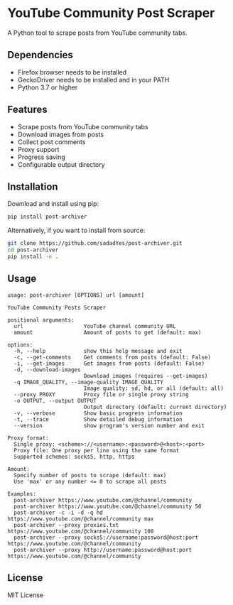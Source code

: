 # YouTube Community Post Scraper

A Python tool to scrape posts from YouTube community tabs.

## Dependencies

* Firefox browser needs to be installed
* GeckoDriver needs to be installed and in your PATH
* Python 3.7 or higher

## Features

- Scrape posts from YouTube community tabs
- Download images from posts
- Collect post comments
- Proxy support
- Progress saving
- Configurable output directory

## Installation

Download and install using pip:
```bash
pip install post-archiver
```

Alternatively, if you want to install from source:
```bash
git clone https://github.com/sadadYes/post-archiver.git
cd post-archiver
pip install -e .
```

## Usage

```
usage: post-archiver [OPTIONS] url [amount]

YouTube Community Posts Scraper

positional arguments:
  url                   YouTube channel community URL
  amount                Amount of posts to get (default: max)

options:
  -h, --help            show this help message and exit
  -c, --get-comments    Get comments from posts (default: False)
  -i, --get-images      Get images from posts (default: False)
  -d, --download-images
                        Download images (requires --get-images)
  -q IMAGE_QUALITY, --image-quality IMAGE_QUALITY
                        Image quality: sd, hd, or all (default: all)
  --proxy PROXY         Proxy file or single proxy string
  -o OUTPUT, --output OUTPUT
                        Output directory (default: current directory)
  -v, --verbose         Show basic progress information
  -t, --trace           Show detailed debug information
  --version             show program's version number and exit

Proxy format:
  Single proxy: <scheme>://<username>:<password>@<host>:<port>
  Proxy file: One proxy per line using the same format
  Supported schemes: socks5, http, https

Amount:
  Specify number of posts to scrape (default: max)
  Use 'max' or any number <= 0 to scrape all posts

Examples:
  post-archiver https://www.youtube.com/@channel/community
  post-archiver https://www.youtube.com/@channel/community 50
  post-archiver -c -i -d -q hd https://www.youtube.com/@channel/community max
  post-archiver --proxy proxies.txt https://www.youtube.com/@channel/community 100
  post-archiver --proxy socks5://username:password@host:port https://www.youtube.com/@channel/community
  post-archiver --proxy http://username:password@host:port https://www.youtube.com/@channel/community
```

## License

MIT License

